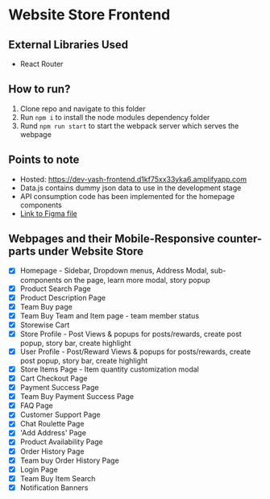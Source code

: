 # Website Store Frontend
## External Libraries Used
- React Router


## How to run?
1. Clone repo and navigate to this folder
2. Run `npm i` to install the node modules dependency folder
3. Rund `npm run start` to start the webpack server which serves the webpage


## Points to note
- Hosted: https://dev-yash-frontend.d1kf75xx33yka6.amplifyapp.com
- Data.js contains dummy json data to use in the development stage
- API consumption code has been implemented for the homepage components
- [Link to Figma file](https://www.figma.com/file/2tnb0CqCapK5Je14nV6p3d/ThirdWeel-website-for-Devs?node-id=0%3A1)

## Webpages and their Mobile-Responsive counter-parts under Website Store
- [x] Homepage - Sidebar, Dropdown menus, Address Modal, sub-components on the page, learn more modal, story popup
- [x] Product Search Page
- [x] Product Description Page
- [x] Team Buy page
- [x] Team Buy Team and Item page - team member status
- [x] Storewise Cart
- [x] Store Profile - Post Views & popups for posts/rewards, create post popup, story bar, create highlight
- [x] User Profile - Post/Reward Views & popups for posts/rewards, create post popup, story bar, create highlight
- [x] Store Items Page - Item quantity customization modal
- [x] Cart Checkout Page
- [x] Payment Success Page
- [x] Team Buy Payment Success Page
- [x] FAQ Page
- [x] Customer Support Page
- [x] Chat Roulette Page
- [x] 'Add Address' Page
- [x] Product Availability Page
- [x] Order History Page
- [x] Team buy Order History Page
- [x] Login Page
- [x] Team Buy Item Search
- [x] Notification Banners
